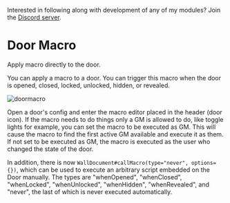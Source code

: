 Interested in following along with development of any of my modules? Join the [Discord server](https://discord.gg/QAG8eWABGT). 

# Door Macro
Apply macro directly to the door.

You can apply a macro to a door. You can trigger this macro when the door is opened, closed, locked, unlocked, hidden, or revealed.

![doormacro](https://user-images.githubusercontent.com/50169243/196046201-315a5d12-7ff5-4d24-8757-d1078dd8965e.png)

Open a door's config and enter the macro editor placed in the header (door icon).
If the macro needs to do things only a GM is allowed to do, like toggle lights for example, you can set the macro to be executed as GM. This will cause the macro to find the first active GM available and execute it as them. If not set to be executed as GM, the macro is executed as the user who changed the state of the door.

In addition, there is now `WallDocument#callMacro(type="never", options={})`, which can be used to execute an arbitrary script embedded on the Door manually. The types are   "whenOpened", "whenClosed", "whenLocked", "whenUnlocked", "whenHidden", "whenRevealed", and "never", the last of which is never executed automatically.
